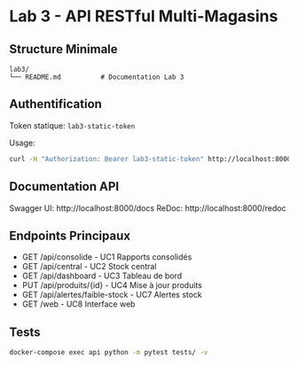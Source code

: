 # Lab 3 - API RESTful Multi-Magasins

## Structure Minimale
```
lab3/
└── README.md          # Documentation Lab 3
```

## Authentification
Token statique: `lab3-static-token`

Usage:
```bash
curl -H "Authorization: Bearer lab3-static-token" http://localhost:8000/api/central
```

## Documentation API
Swagger UI: http://localhost:8000/docs
ReDoc: http://localhost:8000/redoc

## Endpoints Principaux
- GET /api/consolide - UC1 Rapports consolidés
- GET /api/central - UC2 Stock central  
- GET /api/dashboard - UC3 Tableau de bord
- PUT /api/produits/{id} - UC4 Mise à jour produits
- GET /api/alertes/faible-stock - UC7 Alertes stock
- GET /web - UC8 Interface web

## Tests
```bash
docker-compose exec api python -m pytest tests/ -v
```